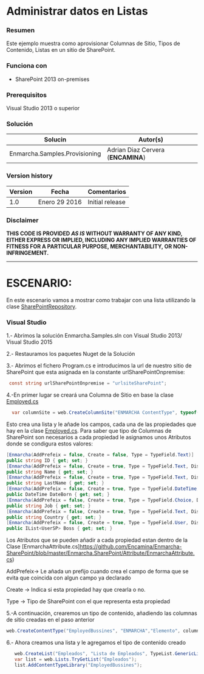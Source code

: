 # Administrar datos en Listas #

### Resumen ###
Este ejemplo muestra como aprovisionar Columnas de Sitio, Tipos de Contenido, Listas en un sitio de SharePoint.

### Funciona con ###
-  SharePoint 2013 on-premises

### Prerequisitos ###
Visual Studio 2013 o superior 

### Solución ###
Solucin | Autor(s)
---------|----------
Enmarcha.Samples.Provisioning | Adrian Diaz Cervera (**ENCAMINA**)

### Version history ###
Version  | Fecha | Comentarios
---------| -----| --------
1.0  | Enero 29 2016 | Initial release

### Disclaimer ###
**THIS CODE IS PROVIDED *AS IS* WITHOUT WARRANTY OF ANY KIND, EITHER EXPRESS OR IMPLIED, INCLUDING ANY IMPLIED WARRANTIES OF FITNESS FOR A PARTICULAR PURPOSE, MERCHANTABILITY, OR NON-INFRINGEMENT.**


----------

# ESCENARIO:  #
En este escenario vamos a mostrar como trabajar con una lista utilizando la clase [SharePointRepository](https://github.com/Encamina/Enmarcha-SharePoint/blob/master/Enmarcha.SharePoint/Entities/Data/SharePointRepository.cs).

### Visual Studio ###

1.- Abrimos la solución Enmarcha.Samples.sln con Visual Studio 2013/ Visual Studio 2015

2.- Restauramos los paquetes Nuget de la Solución

3.- Abrimos el fichero Program.cs e introducimos la url de nuestro sitio de SharePoint que esta asignada en la constante urlSharePointOnpremise:
```C#
 const string urlSharePointOnpremise = "urlsiteSharePoint";
```
4.-En primer lugar se creará una Columna de Sitio en base la clase [Employed.cs](https://github.com/Encamina/Enmarcha-SharePoint/blob/master/Samples/Enmarcha.Samples.Provisioning/Model/Employed.cs)
```C#
  var columnSite = web.CreateColumnSite("ENMARCHA ContentType", typeof(Employed));
```
Esto crea una lista y le añade los campos, cada una de las propiedades que hay en la clase [Employed.cs](https://github.com/Encamina/Enmarcha-SharePoint/blob/master/Samples/Enmarcha.Samples.ManageData/Model/Employed.cs). 
Para saber que tipo de Columnas de SharePoint son necesarios a cada propiedad le asignamos unos Atributos donde se condigura estos valores:
```C#
[Enmarcha(AddPrefeix = false, Create = false, Type = TypeField.Text)]
public string ID { get; set; }
[Enmarcha(AddPrefeix = false, Create = true, Type = TypeField.Text, DisplayName = "Fist Name")]
public string Name { get; set; }
[Enmarcha(AddPrefeix = false, Create = true, Type = TypeField.Text, DisplayName = "Last Name")]
public string LastName { get; set; }
[Enmarcha(AddPrefeix = false, Create = true, Type = TypeField.DateTime, DisplayName = "Date of Born")]
public DateTime DateBorn { get; set; }
[Enmarcha(AddPrefeix = false, Create = true, Type = TypeField.Choice, DisplayName = "Job",Choice= new []{"Developer","Designer"})]
public string Job { get; set; }
[Enmarcha(AddPrefeix = false, Create = true, Type = TypeField.Text, DisplayName = "Country")]
public string Country { get; set; }
[Enmarcha(AddPrefeix = false, Create = true, Type = TypeField.User, DisplayName = "Boss Primary")]
public IList<UserSP> Boss { get; set; }
```
Los Atributos que se pueden añadir a cada propiedad estan dentro de la Clase [EnmarchaAttribute.cs]https://github.com/Encamina/Enmarcha-SharePoint/blob/master/Enmarcha.SharePoint/Attribute/EnmarchaAttribute.cs)

AddPrefeix-> Le añada un prefijo cuando crea el campo de forma que se evita que coincida con algun campo ya declarado

Create -> Indica si esta propiedad hay que crearla o no.

Type -> Tipo de SharePoint con el que representa esta propiedad

5.-A continuación, crearemos un tipo de contenido, añadiendo las columnas de sitio creadas en el paso anterior

```C#
web.CreateContentType("EmployedBussines", "ENMARCHA","Elemento", columnSite);
```

6.- Ahora creamos una lista y le agregamos el tipo de contenido creado
```C#
   web.CreateList("Empleados", "Lista de Empleados", TypeList.GenericList, true);
   var list = web.Lists.TryGetList("Empleados");                    
   list.AddContentTypeLibrary("EmployedBussines");
```
